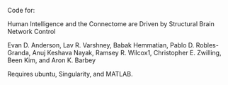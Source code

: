 Code for: 

Human Intelligence and the Connectome are Driven by Structural Brain Network Control

Evan D. Anderson, Lav R. Varshney, Babak Hemmatian, Pablo D. Robles-Granda, Anuj Keshava Nayak, Ramsey R. Wilcox1, Christopher E. Zwilling, Been Kim, and Aron K. Barbey

Requires ubuntu, Singularity, and MATLAB.
